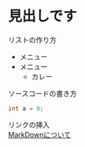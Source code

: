 # 見出しです

リストの作り方
* メニュー
* メニュー
  * カレー
 
ソースコードの書き方
```java
int a = 0;
```

リンクの挿入  
[MarkDownについて](https://qiita.com/kamorits/items/6f342da395ad57468ae3)
